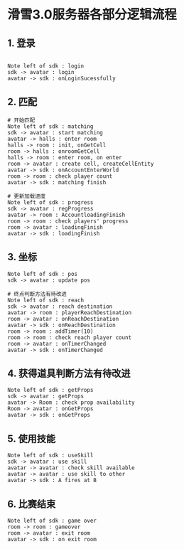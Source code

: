 # 滑雪3.0服务器各部分逻辑流程

## 1. 登录

```sequence {theme="simple"}

Note left of sdk : login
sdk -> avatar : login
avatar -> sdk : onLoginSucessfully
```

## 2. 匹配

```sequence {theme="simple"}
# 开始匹配
Note left of sdk : matching
sdk -> avatar : start matching
avatar -> halls : enter room
halls -> room : init, onGetCell
room -> halls : onroomGetCell
halls -> room : enter room, on enter
room -> avatar : create cell, createCellEntity
avatar -> sdk : onAccountEnterWorld
room -> room : check player count
avatar -> sdk : matching finish

# 更新加载进度
Note left of sdk : progress
sdk -> avatar : regProgress
avatar -> room : AccountloadingFinish
room -> room : check players' progress
room -> avatar : loadingFinish
avatar -> sdk : loadingFinish
```

## 3. 坐标

```sequence {theme="simple"}
Note left of sdk : pos
sdk -> avatar : update pos

# 终点判断方法有待改进
Note left of sdk : reach
sdk -> avatar : reach destination
avatar -> room : playerReachDestination
room -> avatar : onReachDestination
avatar -> sdk : onReachDestination
room -> room : addTimer(10)
room -> room : check reach player count
room -> avatar : onTimerChanged
avatar -> sdk : onTimerChanged
```

## 4. 获得道具判断方法有待改进

```sequence {theme="simple"}
Note left of sdk : getProps
sdk -> avatar : getProps
avatar -> Room : check prop availability
Room -> avatar : onGetProps
avatar -> sdk : onGetProps
```

## 5. 使用技能

```sequence {theme="simple"}
Note left of sdk : useSkill
sdk -> avatar : use skill
avatar -> avatar : check skill available
avatar -> avatar : use skill to other
avatar -> sdk : A fires at B
```

## 6. 比赛结束

```sequence {theme="simple"}
Note left of sdk : game over
room -> room : gameover
room -> avatar : exit room
avatar -> sdk : on exit room
```